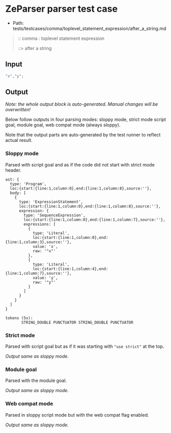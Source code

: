 # ZeParser parser test case

- Path: tests/testcases/comma/toplevel_statement_expression/after_a_string.md

> :: comma : toplevel statement expression
>
> ::> after a string

## Input

`````js
"x","y";
`````

## Output

_Note: the whole output block is auto-generated. Manual changes will be overwritten!_

Below follow outputs in four parsing modes: sloppy mode, strict mode script goal, module goal, web compat mode (always sloppy).

Note that the output parts are auto-generated by the test runner to reflect actual result.

### Sloppy mode

Parsed with script goal and as if the code did not start with strict mode header.

`````
ast: {
  type: 'Program',
  loc:{start:{line:1,column:0},end:{line:1,column:8},source:''},
  body: [
    {
      type: 'ExpressionStatement',
      loc:{start:{line:1,column:0},end:{line:1,column:8},source:''},
      expression: {
        type: 'SequenceExpression',
        loc:{start:{line:1,column:0},end:{line:1,column:7},source:''},
        expressions: [
          {
            type: 'Literal',
            loc:{start:{line:1,column:0},end:{line:1,column:3},source:''},
            value: 'x',
            raw: '"x"'
          },
          {
            type: 'Literal',
            loc:{start:{line:1,column:4},end:{line:1,column:7},source:''},
            value: 'y',
            raw: '"y"'
          }
        ]
      }
    }
  ]
}

tokens (5x):
       STRING_DOUBLE PUNCTUATOR STRING_DOUBLE PUNCTUATOR
`````

### Strict mode

Parsed with script goal but as if it was starting with `"use strict"` at the top.

_Output same as sloppy mode._

### Module goal

Parsed with the module goal.

_Output same as sloppy mode._

### Web compat mode

Parsed in sloppy script mode but with the web compat flag enabled.

_Output same as sloppy mode._
